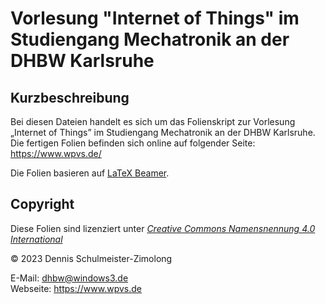 Vorlesung "Internet of Things" im Studiengang Mechatronik an der DHBW Karlsruhe
===============================================================================

Kurzbeschreibung
----------------

Bei diesen Dateien handelt es sich um das Folienskript zur Vorlesung „Internet
of Things” im Studiengang Mechatronik an der DHBW Karlsruhe. Die fertigen Folien
befinden sich online auf folgender Seite: https://www.wpvs.de/

Die Folien basieren auf [LaTeX Beamer](https://ctan.org/pkg/beamer).

Copyright
---------

Diese Folien sind lizenziert unter
[_Creative Commons Namensnennung 4.0 International_](http://creativecommons.org/licenses/by/4.0/)

© 2023 Dennis Schulmeister-Zimolong<br/>

E-Mail: [dhbw@windows3.de](mailto:dhbw@windows3.de) <br/>
Webseite: https://www.wpvs.de
